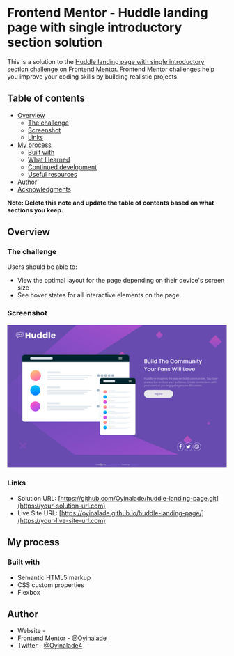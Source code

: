 # Frontend Mentor - Huddle landing page with single introductory section solution

This is a solution to the [Huddle landing page with single introductory section challenge on Frontend Mentor](https://www.frontendmentor.io/challenges/huddle-landing-page-with-a-single-introductory-section-B_2Wvxgi0). Frontend Mentor challenges help you improve your coding skills by building realistic projects.

## Table of contents

- [Overview](#overview)
  - [The challenge](#the-challenge)
  - [Screenshot](#screenshot)
  - [Links](#links)
- [My process](#my-process)
  - [Built with](#built-with)
  - [What I learned](#what-i-learned)
  - [Continued development](#continued-development)
  - [Useful resources](#useful-resources)
- [Author](#author)
- [Acknowledgments](#acknowledgments)

**Note: Delete this note and update the table of contents based on what sections you keep.**

## Overview

### The challenge

Users should be able to:

- View the optimal layout for the page depending on their device's screen size
- See hover states for all interactive elements on the page

### Screenshot

![](./screenshot.png)

### Links

- Solution URL: [https://github.com/Oyinalade/huddle-landing-page.git](https://your-solution-url.com)
- Live Site URL: [https://oyinalade.github.io/huddle-landing-page/](https://your-live-site-url.com)

## My process

### Built with

- Semantic HTML5 markup
- CSS custom properties
- Flexbox

## Author

- Website - [](https://www.your-site.com)
- Frontend Mentor - [@Oyinalade](https://www.frontendmentor.io/profile/Oyinalade)
- Twitter - [@Oyinalade4](https://www.twitter.com/Oyinalade4)
